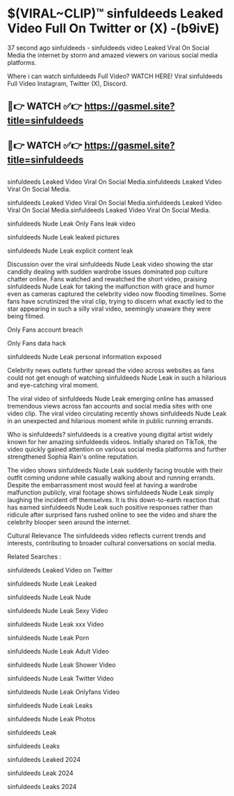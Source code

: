 # $(VIRAL~CLIP)™ sinfuldeeds Leaked Video Full On Twitter or (X) -(b9ivE)
37 second ago sinfuldeeds - sinfuldeeds video Leaked Viral On Social Media the internet by storm and amazed viewers on various social media platforms.

Where i can watch sinfuldeeds Full Video? WATCH HERE! Viral sinfuldeeds Full Video Instagram, Twitter (X), Discord.

## 🔴👉 WATCH ✅👉 https://gasmel.site?title=sinfuldeeds
## 🔴👉 WATCH ✅👉 https://gasmel.site?title=sinfuldeeds
##
sinfuldeeds Leaked Video Viral On Social Media.sinfuldeeds Leaked Video Viral On Social Media.

sinfuldeeds Leaked Video Viral On Social Media.sinfuldeeds Leaked Video Viral On Social Media.sinfuldeeds Leaked Video Viral On Social Media.

sinfuldeeds Nude Leak Only Fans leak video

sinfuldeeds Nude Leak leaked pictures

sinfuldeeds Nude Leak explicit content leak

Discussion over the viral sinfuldeeds Nude Leak video showing the star candidly dealing with sudden wardrobe issues dominated pop culture chatter online. Fans watched and rewatched the short video, praising sinfuldeeds Nude Leak for taking the malfunction with grace and humor even as cameras captured the celebrity video now flooding timelines. Some fans have scrutinized the viral clip, trying to discern what exactly led to the star appearing in such a silly viral video, seemingly unaware they were being filmed.


Only Fans account breach

Only Fans data hack

sinfuldeeds Nude Leak personal information exposed

Celebrity news outlets further spread the video across websites as fans could not get enough of watching sinfuldeeds Nude Leak in such a hilarious and eye-catching viral moment.


The viral video of sinfuldeeds Nude Leak emerging online has amassed tremendous views across fan accounts and social media sites with one video clip. The viral video circulating recently shows sinfuldeeds Nude Leak in an unexpected and hilarious moment while in public running errands.


Who is sinfuldeeds? sinfuldeeds is a creative young digital artist widely known for her amazing sinfuldeeds videos. Initially shared on TikTok, the video quickly gained attention on various social media platforms and further strengthened Sophia Rain's online reputation.

The video shows sinfuldeeds Nude Leak suddenly facing trouble with their outfit coming undone while casually walking about and running errands. Despite the embarrassment most would feel at having a wardrobe malfunction publicly, viral footage shows sinfuldeeds Nude Leak simply laughing the incident off themselves. It is this down-to-earth reaction that has earned sinfuldeeds Nude Leak such positive responses rather than ridicule after surprised fans rushed online to see the video and share the celebrity blooper seen around the internet.

Cultural Relevance The sinfuldeeds video reflects current trends and interests, contributing to broader cultural conversations on social media.

Related Searches :

sinfuldeeds Leaked Video on Twitter

sinfuldeeds Nude Leak Leaked

sinfuldeeds Nude Leak Nude

sinfuldeeds Nude Leak Sexy Video

sinfuldeeds Nude Leak xxx Video

sinfuldeeds Nude Leak Porn

sinfuldeeds Nude Leak Adult Video

sinfuldeeds Nude Leak Shower Video

sinfuldeeds Nude Leak Twitter Video

sinfuldeeds Nude Leak Onlyfans Video

sinfuldeeds Nude Leak Leaks

sinfuldeeds Nude Leak Photos

sinfuldeeds Leak

sinfuldeeds Leaks

sinfuldeeds Leaked 2024

sinfuldeeds Leak 2024

sinfuldeeds Leaks 2024
